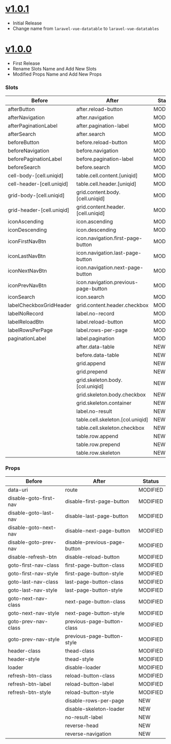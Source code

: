 # [v1.0.1](https://github.com/razztyfication/laravue-datatable/tree/master)

- Initial Release
- Change name from `laravel-vue-datatable` to `laravel-vue-datatables`

# [v1.0.0](https://github.com/razztyfication/laravel-vue-datatable/tree/v1.0.0)

- First Release
- Rename Slots Name and Add New Slots
- Modified Props Name and Add New Props

### Slots

| Before | After | Status |
| --- | --- | --- |
| afterButton | after.reload-button | MODIFIED |
| afterNavigation | after.navigation | MODIFIED |
| afterPaginationLabel | after.pagination-label | MODIFIED |
| afterSearch | after.search | MODIFIED |
| beforeButton | before.reload-button | MODIFIED |
| beforeNavigation | before.navigation | MODIFIED |
| beforePaginationLabel | before.pagination-label | MODIFIED |
| beforeSearch | before.search | MODIFIED |
| cell-body-[cell.uniqid] | table.cell.content.[uniqid] | MODIFIED |
| cell-header-[cell.uniqid] | table.cell.header.[uniqid] | MODIFIED |
| grid-body-[cell.uniqid] | grid.content.body.[cell.uniqid] | MODIFIED |
| grid-header-[cell.uniqid]  | grid.content.header.[cell.uniqid] | MODIFIED |
| iconAscending | icon.ascending | MODIFIED |
| iconDescending | icon.descending | MODIFIED |
| iconFirstNavBtn | icon.navigation.first-page-button | MODIFIED |
| iconLastNavBtn | icon.navigation.last-page-button | MODIFIED |
| iconNextNavBtn | icon.navigation.next-page-button | MODIFIED |
| iconPrevNavBtn | icon.navigation.previous-page-button | MODIFIED |
| iconSearch | icon.search | MODIFIED |
| labelCheckboxGridHeader | grid.content.header.checkbox | MODIFIED |
| labelNoRecord | label.no-record | MODIFIED |
| labelReloadBtn | label.reload-button | MODIFIED |
| labelRowsPerPage | label.rows-per-page | MODIFIED |
| paginationLabel | label.pagination | MODIFIED |
| | after.data-table | NEW |
| | before.data-table | NEW |
| | grid.append | NEW |
| | grid.prepend | NEW |
| | grid.skeleton.body.[col.uniqid] | NEW |
| | grid.skeleton.body.checkbox | NEW |
| | grid.skeleton.container | NEW |
| | label.no-result | NEW |
| | table.cell.skeleton.[col.uniqid] | NEW |
| | table.cell.skeleton.checkbox | NEW |
| | table.row.append | NEW |
| | table.row.prepend | NEW |
| | table.row.skeleton | NEW |

### Props

| Before | After | Status |
| --- | --- | --- |
| data-uri | route | MODIFIED |
| disable-goto-first-nav | disable-first-page-button | MODIFIED |
| disable-goto-last-nav | disable-last-page-button | MODIFIED |
| disable-goto-next-nav | disable-next-page-button | MODIFIED |
| disable-goto-prev-nav | disable-previous-page-button | MODIFIED |
| disable-refresh-btn | disable-reload-button | MODIFIED |
| goto-first-nav-class | first-page-button-class | MODIFIED |
| goto-first-nav-style | first-page-button-style | MODIFIED |
| goto-last-nav-class | last-page-button-class | MODIFIED |
| goto-last-nav-style | last-page-button-style | MODIFIED |
| goto-next-nav-class | next-page-button-class | MODIFIED |
| goto-next-nav-style | next-page-button-style | MODIFIED |
| goto-prev-nav-class | previous-page-button-class | MODIFIED |
| goto-prev-nav-style | previous-page-button-style | MODIFIED |
| header-class | thead-class | MODIFIED |
| header-style | thead-style | MODIFIED |
| loader | disable-loader | MODIFIED |
| refresh-btn-class | reload-button-class | MODIFIED |
| refresh-btn-label | reload-button-label | MODIFIED |
| refresh-btn-style | reload-button-style | MODIFIED |
| | disable-rows-per-page | NEW |
| | disable-skeleton-loader | NEW |
| | no-result-label | NEW |
| | reverse-head | NEW |
| | reverse-navigation | NEW |